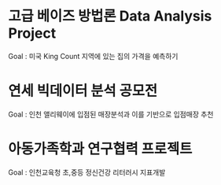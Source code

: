 # 고급 베이즈 방법론 Data Analysis Project
Goal : 미국 King Count 지역에 있는 집의 가격을 예측하기


# 연세 빅데이터 분석 공모전
Goal : 인천 앨리웨이에 입점된 매장분석과 이를 기반으로 입점매장 추천


# 아동가족학과 연구협력 프로젝트
Goal : 인천교육청 초,중등 정신건강 리터러시 지표개발


